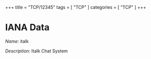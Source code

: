 +++
title = "TCP/12345"
tags = [ "TCP" ]
categories = [ "TCP" ]
+++

# IANA Data

_Name:_ italk

_Description:_ Italk Chat System

